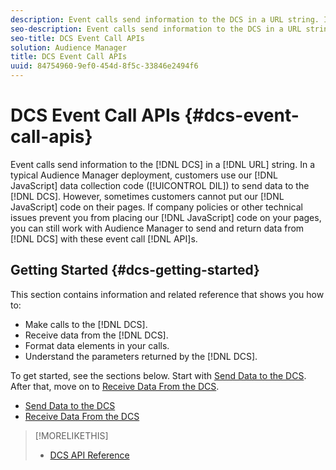 ```yaml
---
description: Event calls send information to the DCS in a URL string. In a typical Audience Manager deployment, customers use our JavaScript data collection code (DIL) to send data to the DCS. However, sometimes customers cannot put our JavaScript code on their pages. If company policies or other technical issues prevent you from placing our JavaScript code on your pages, you can still work with Audience Manager to send and return data from DCS with these event call APIs.
seo-description: Event calls send information to the DCS in a URL string. In a typical Audience Manager deployment, customers use our JavaScript data collection code (DIL) to send data to the DCS. However, sometimes customers cannot put our JavaScript code on their pages. If company policies or other technical issues prevent you from placing our JavaScript code on your pages, you can still work with Audience Manager to send and return data from DCS with these event call APIs.
seo-title: DCS Event Call APIs
solution: Audience Manager
title: DCS Event Call APIs
uuid: 84754960-9ef0-454d-8f5c-33846e2494f6
---
```


# DCS Event Call APIs {#dcs-event-call-apis}

Event calls send information to the [!DNL DCS] in a [!DNL URL] string. In a typical Audience Manager deployment, customers use our [!DNL JavaScript] data collection code ([!UICONTROL DIL]) to send data to the [!DNL DCS]. However, sometimes customers cannot put our [!DNL JavaScript] code on their pages. If company policies or other technical issues prevent you from placing our [!DNL JavaScript] code on your pages, you can still work with Audience Manager to send and return data from [!DNL DCS] with these event call [!DNL API]s.

## Getting Started {#dcs-getting-started}

This section contains information and related reference that shows you how to:

* Make calls to the [!DNL DCS].
* Receive data from the [!DNL DCS].
* Format data elements in your calls.
* Understand the parameters returned by the [!DNL DCS].

To get started, see the sections below. Start with [Send Data to the DCS](../../../api/dcs-intro/dcs-event-calls/dcs-url-send.md). After that, move on to [Receive Data From the DCS](../../../api/dcs-intro/dcs-event-calls/dcs-url-receive.md).

* [Send Data to the DCS](dcs-url-send.md)
* [Receive Data From the DCS](dcs-url-receive.md)

>[!MORELIKETHIS]
>
>* [DCS API Reference](../../../api/dcs-intro/dcs-api-reference/dcs-api-methods.md)
